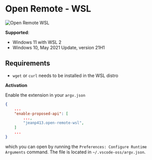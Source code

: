 # Open Remote - WSL

![Open Remote WSL](https://raw.githubusercontent.com/jeanp413/open-remote-wsl/master/docs/images/open-remote-wsl.gif)


**Supported**:

- Windows 11 with WSL 2
- Windows 10, May 2021 Update, version 21H1

## Requirements

- `wget` or `curl` needs to be installed in the WSL distro

**Activation**

Enable the extension in your `argv.json`


```json
{
    ...
    "enable-proposed-api": [
        ...,
        "jeanp413.open-remote-wsl",
    ]
    ...
}
```
which you can open by running the `Preferences: Configure Runtime Arguments` command.
The file is located in `~/.vscode-oss/argv.json`.
